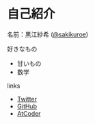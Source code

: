 # 自己紹介
名前：黒江紗希 ([\@sakikuroe](https://twitter.com/SakiKuroe))

好きなもの 

- 甘いもの
- 数学

links

- [Twitter](https://twitter.com/SakiKuroe)
- [GitHub](https://github.com/sakikuroe)
- [AtCoder](https://atcoder.jp/users/Kurosaki96)

